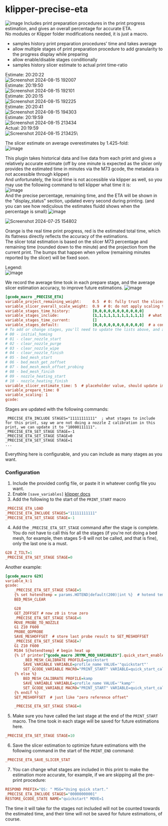 # klipper-precise-eta
![image](https://github.com/user-attachments/assets/190ae8e9-48b9-4c8f-abe2-1c9cded2dcac)
Includes print preparation procedures in the print progress estimation, and gives an overall percentage for accurate ETA.\
No modules or Klipper folder modifications needed, it is just a macro.

- samples history print preparation procedures' time and takes average
- allow multiple stages of print preparation procedure to add granularity to the progress display while preparing
- allow enable/disable stages conditionally
- samples history slicer estimate to actual print time-ratio

Estimate: 20:20:22\
![Screenshot 2024-08-15 192007](https://github.com/user-attachments/assets/e0cd865c-e55b-4b28-bc3b-74cfcfd0166c)\
Estimate: 20:19:50\
![Screenshot 2024-08-15 192101](https://github.com/user-attachments/assets/d3bbda9c-2771-4568-87e9-5261d0c3dcb9)\
Estimate: 20:20:15\
![Screenshot 2024-08-15 192225](https://github.com/user-attachments/assets/577a53d5-7324-4df6-b53d-b3ba830bef97)\
Estimate: 20:20:41\
![Screenshot 2024-08-15 194303](https://github.com/user-attachments/assets/4185c5d6-6e9c-45e3-ae0e-bd51ae0e3992)\
Estimate: 20:19:59\
![Screenshot 2024-08-15 213434](https://github.com/user-attachments/assets/ac5acee2-39c6-4afe-89ab-e3eb0c868674)\
Actual: 20:19:59\
![Screenshot 2024-08-15 213425](https://github.com/user-attachments/assets/d8c4d349-42fb-4da3-bd1e-186d9f3a8508)\

The slicer estimate on average overestimates by 1.425-fold:\
![image](https://github.com/user-attachments/assets/b2604729-6531-419c-a228-3e65aad52b7e)

This plugin takes historical data and live data from each print and gives a relatively accurate estimate (off by one minute is expected as the slicer only provides the estimated time in minutes via the M73 gcode, the metadata is not accessible through klipper)\
And unfortunately, the local time is not accessible via klipper as well, so you may use the following command to tell klipper what time it is:\
![image](https://github.com/user-attachments/assets/add889cd-80d1-4121-a523-44b3adbf2d51)\
And the precise percentage, remaining time, and the ETA will be shown in the "display_status" section, updated every second during printing. (and you can see how rediculous the estimates fluidd shows when the percentage is small)
![image](https://github.com/user-attachments/assets/031835f5-0aac-4e60-ad11-37b37317b68b)


![Screenshot 2024-07-25 154802](https://github.com/user-attachments/assets/6888220a-1bc7-47d5-8a0c-c0bcf74d329c)

Orange is the real time print progress, red is the estimated total time, which its flatness directly reflects the accuracy of the estimations. \
The slicer total estimation is based on the slicer M73 percentage and remaining time (rounded down to the minute) and the projection from the current print. The bumps that happen when yellow (remaining minutes reported by the slicer) will be fixed soon.

Legend:\
![image](https://github.com/user-attachments/assets/51d68a42-8f12-4801-bed0-67c1a3283d5a)

We record the average time took in each prepare stage, and the average slicer estimation accuracy, to improve future estimations.
![image](https://github.com/user-attachments/assets/59000595-b91d-4748-a1dc-d262a7afe42c)

```cfg
[gcode_macro _PRECISE_ETA]
variable_project_remaining_weight:     0.5  # 0: fully trust the slicer's remaining time estimate ;  1: scale the current printed percentage to actual time ratio to the rest of the print (the weight will be further scaled by P(2-P) to give low weight when the percentage is low)
variable_slicer_overall_scale_weight:  0.9  # 0: do not apply scaling to the slicer estimates ;  1: apply the scaling factor obtained from previous prints
variable_stages_time_history:          [0,0,0,0,0,0,0,0,0,0,0]
variable_stages_include:               [1,1,1,1,1,1,1,1,1,1,1]  # what stages to include in the estimation. this is also the stage times that will be added to the history
variable_stages_time_current:          []
variable_stages_default:               [0,0,0,0,0,0,0,0,0,0,0]  # a constant value for macros to set their defaults
# To add or change stages, you'll need to update the lists above, and all _PRECISE_ETA_SET_STAGE / _PRECISE_ETA_INCLUDE references. Make sure the last stage is always set.
# 00 - initial_homing
# 01 - clear_nozzle_start
# 02 - clear_nozzle_purge
# 03 - clear_nozzle_wipe
# 04 - clear_nozzle_finish
# 05 - bed_mesh_start
# 06 - bed_mesh_get_zoffset
# 07 - bed_mesh_mesh_offset_probing
# 08 - bed_mesh_finish
# 09 - nozzle_heating_start
# 10 - nozzle_heating_finish
variable_slicer_estimate_time: 5  # placeholder value, should update immediately after a file is selected
variable_prepare_time: 0
variable_scaling: 1
gcode:
```

Stages are updated with the following commands:
```gcode
_PRECISE_ETA_INCLUDE STAGES="11111111111"  ; what stages to include for this print, say we are not doing a nozzle Z calibration in this print, we can update it to "10000111111". 
_PRECISE_ETA_SET_STAGE STAGE=-1
_PRECISE_ETA_SET_STAGE STAGE=0
_PRECISE_ETA_SET_STAGE STAGE=1
...
```

Everything here is configurable, and you can include as many stages as you want.

### Configuration
1. Include the provided config file, or paste it in whatever config file you want.
2. Enable `[save_variables]` [klipper docs](https://www.klipper3d.org/Config_Reference.html#save_variables)
3. Add the following to the start of the `PRINT_START` macro
```cfg
_PRECISE_ETA_LOAD
_PRECISE_ETA_INCLUDE STAGES="11111111111"
_PRECISE_ETA_SET_STAGE STAGE=-1
```
4. Add the `_PRECISE_ETA_SET_STAGE` command after the stage is complete. You do not have to call this for all the stages (if you're not doing a bed mesh, for example, then stages 5-8 will not be called, and that is fine), only the last one is a must.
```cfg
G28 Z_TILT=1
_PRECISE_ETA_SET_STAGE STAGE=0
```
Another example:
```cfg
[gcode_macro G29]
variable_k:1
gcode:
    _PRECISE_ETA_SET_STAGE STAGE=5
    {% set hotendtemp = params.HOTEND|default(200)|int %}  # hotend temperature during meshing, to save heat up time
    BED_MESH_CLEAR

    G28
    GET_ZOFFSET # now z0 is true zero
    _PRECISE_ETA_SET_STAGE STAGE=6
    MOVE_PROBE_TO_NOZZLE
    G1 Z10 F600
    PROBE_QDPROBE
    SAVE_MESHOFFSET  # store last probe result to SET_MESHOFFSET
    _PRECISE_ETA_SET_STAGE STAGE=7
    G1 Z10 F600
    M104 S{hotendtemp} # begin heat up
    {% if printer["gcode_macro JRYMK_MOD_VARIABLES"].quick_start_enable %}
        _BED_MESH_CALIBRATE PROFILE=quickstart
        SAVE_VARIABLE VARIABLE=profile_name VALUE='"quickstart"'
        SET_GCODE_VARIABLE MACRO="PRINT_START" VARIABLE=quick_start_calibrated_at_bed VALUE={printer["heater_bed"].target}
    {% else %}
        BED_MESH_CALIBRATE PROFILE=kamp
        SAVE_VARIABLE VARIABLE=profile_name VALUE='"kamp"'
        SET_GCODE_VARIABLE MACRO="PRINT_START" VARIABLE=quick_start_calibrated_at_bed VALUE=-1
    {% endif %}
    SET_MESHOFFSET  # just like "zero reference offset"

    _PRECISE_ETA_SET_STAGE STAGE=8
```
5. Make sure you have called the last stage at the end of the `PRINT_START` macro. The time took in each stage will be saved for future estimations here.
```cfg
_PRECISE_ETA_SET_STAGE STAGE=10
```
6. Save the slicer estimation to optimize future estimations with the following command in the start of the `PRINT_END` command:
```cfg
_PRECISE_ETA_SAVE_SLICER_STAT
```
7. You can change what stages are included in this print to make the estimation more accurate, for example, if we are skipping all the pre-print procedure:
```cfg
RESPOND PREFIX="QS: " MSG="Using quick start."
_PRECISE_ETA_INCLUDE STAGES="00000000001"
RESTORE_GCODE_STATE NAME="quickstart" MOVE=1
```
The time it will take for the stages not included will not be counted towards the estimated time, and their time will not be saved for future estimations, of course.

